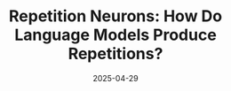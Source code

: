 ---
title: "Repetition Neurons: How Do Language Models Produce Repetitions?"
authors: <b>Tatsuya Hiraoka</b>, Kentaro Inui
collection: publications
category: conferences
date: 2025-04-29
venue: 'In 2025 Annual Conference of the Nations of the Americas Chapter of the Association for Computational Linguistics (NAACL)'
paperurl: 'https://arxiv.org/abs/2410.13497'
en: 
award: 
---